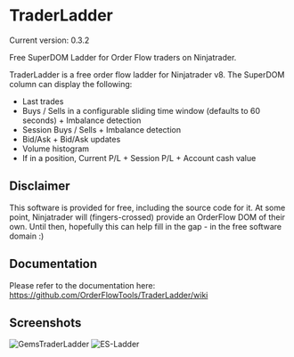 # TraderLadder
Current version: 0.3.2

Free SuperDOM Ladder for Order Flow traders on Ninjatrader.

TraderLadder is a free order flow ladder for Ninjatrader v8. The SuperDOM column can display the following:

- Last trades
- Buys / Sells in a configurable sliding time window (defaults to 60 seconds) + Imbalance detection
- Session Buys / Sells + Imbalance detection
- Bid/Ask + Bid/Ask updates
- Volume histogram
- If in a position, Current P/L + Session P/L + Account cash value

## Disclaimer
This software is provided for free, including the source code for it. At some point, Ninjatrader will (fingers-crossed) provide an OrderFlow DOM of their own. Until then, hopefully this can help fill in the gap - in the free software domain :)

## Documentation
Please refer to the documentation here: https://github.com/OrderFlowTools/TraderLadder/wiki

## Screenshots
![GemsTraderLadder](https://user-images.githubusercontent.com/25984676/146658180-d1aef8cb-f6c0-4949-8427-72a0917a6108.png)
![ES-Ladder](https://user-images.githubusercontent.com/25984676/146658334-0590dbe4-3a44-407b-8f72-c951f9f9d91c.PNG)
